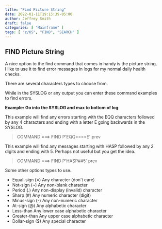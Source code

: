 ```yaml
---
title: "Find Picture String"
date: 2022-01-11T19:15:39-05:00
author: Jeffrey Smith
draft: false
categories: [ "Mainframe" ]
tags: [ "z/OS", "FIND", "SEARCH" ]
---
```


## FIND Picture String

A nice option to the find command that comes in handy is the picture string. I like to use it to find error messages in logs for my normal daily health checks.

There are several characters types to choose from. 

While in the SYSLOG or any output you can enter these command examples to find errors.

__Example: Go into the SYSLOG and max to bottom of log__

This example will find any errors starting with the EQQ characters followed by any 4 characters and ending with a letter E going backwards in the SYSLOG.

>COMMAND ===> FIND P'EQQ====E' prev

This example will find any messages starting with HASP followed by any 2 digits and ending with 5. Perhaps not useful but you get the idea.

>COMMAND ===> FIND P'HASP##5' prev


Some other options types to use.

 * Equal-sign (=)         Any character (don't care)                       
 * Not-sign (¬)           Any non-blank character                          
 * Period (.)             Any non-display (invalid) character              
 * Sharp (#)              Any numeric character (digit)                    
 * Minus-sign (-)         Any non-numeric character                        
 * At-sign (@)            Any alphabetic character                         
 * Less-than              Any lower case alphabetic character              
 * Greater-than           Any upper case alphabetic character              
 * Dollar-sign ($)        Any special character                            

